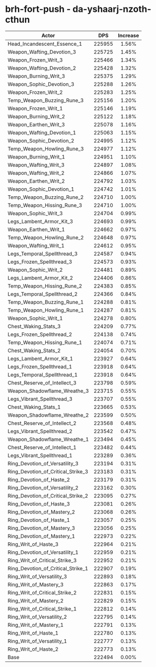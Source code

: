 # brh-fort-push - da-yshaarj-nzoth-cthun
| Actor | DPS | Increase |
|---|:---:|:---:|
|Head_Incandescent_Essence_1|225955|1.56%|
|Weapon_Wafting_Devotion_3|225725|1.45%|
|Weapon_Frozen_Writ_3|225466|1.34%|
|Weapon_Wafting_Devotion_2|225428|1.32%|
|Weapon_Burning_Writ_3|225375|1.29%|
|Weapon_Sophic_Devotion_3|225288|1.26%|
|Weapon_Frozen_Writ_2|225283|1.25%|
|Temp_Weapon_Buzzing_Rune_3|225156|1.20%|
|Weapon_Frozen_Writ_1|225146|1.19%|
|Weapon_Burning_Writ_2|225122|1.18%|
|Weapon_Earthen_Writ_3|225078|1.16%|
|Weapon_Wafting_Devotion_1|225063|1.15%|
|Weapon_Sophic_Devotion_2|224995|1.12%|
|Temp_Weapon_Howling_Rune_3|224977|1.12%|
|Weapon_Burning_Writ_1|224951|1.10%|
|Weapon_Wafting_Writ_3|224897|1.08%|
|Weapon_Wafting_Writ_2|224866|1.07%|
|Weapon_Earthen_Writ_2|224792|1.03%|
|Weapon_Sophic_Devotion_1|224742|1.01%|
|Temp_Weapon_Buzzing_Rune_2|224710|1.00%|
|Temp_Weapon_Hissing_Rune_3|224710|1.00%|
|Weapon_Sophic_Writ_3|224704|0.99%|
|Legs_Lambent_Armor_Kit_3|224693|0.99%|
|Weapon_Earthen_Writ_1|224662|0.97%|
|Temp_Weapon_Howling_Rune_2|224648|0.97%|
|Weapon_Wafting_Writ_1|224612|0.95%|
|Legs_Temporal_Spellthread_3|224587|0.94%|
|Legs_Frozen_Spellthread_3|224573|0.93%|
|Weapon_Sophic_Writ_2|224481|0.89%|
|Legs_Lambent_Armor_Kit_2|224406|0.86%|
|Temp_Weapon_Hissing_Rune_2|224383|0.85%|
|Legs_Temporal_Spellthread_2|224366|0.84%|
|Temp_Weapon_Buzzing_Rune_1|224288|0.81%|
|Temp_Weapon_Howling_Rune_1|224287|0.81%|
|Weapon_Sophic_Writ_1|224278|0.80%|
|Chest_Waking_Stats_3|224209|0.77%|
|Legs_Frozen_Spellthread_2|224138|0.74%|
|Temp_Weapon_Hissing_Rune_1|224074|0.71%|
|Chest_Waking_Stats_2|224054|0.70%|
|Legs_Lambent_Armor_Kit_1|223927|0.64%|
|Legs_Frozen_Spellthread_1|223918|0.64%|
|Legs_Temporal_Spellthread_1|223918|0.64%|
|Chest_Reserve_of_Intellect_3|223798|0.59%|
|Weapon_Shadowflame_Wreathe_3|223715|0.55%|
|Legs_Vibrant_Spellthread_3|223707|0.55%|
|Chest_Waking_Stats_1|223665|0.53%|
|Weapon_Shadowflame_Wreathe_2|223599|0.50%|
|Chest_Reserve_of_Intellect_2|223568|0.48%|
|Legs_Vibrant_Spellthread_2|223542|0.47%|
|Weapon_Shadowflame_Wreathe_1|223494|0.45%|
|Chest_Reserve_of_Intellect_1|223482|0.44%|
|Legs_Vibrant_Spellthread_1|223289|0.36%|
|Ring_Devotion_of_Versatility_3|223194|0.31%|
|Ring_Devotion_of_Critical_Strike_3|223183|0.31%|
|Ring_Devotion_of_Haste_2|223179|0.31%|
|Ring_Devotion_of_Versatility_2|223162|0.30%|
|Ring_Devotion_of_Critical_Strike_2|223095|0.27%|
|Ring_Devotion_of_Haste_3|223081|0.26%|
|Ring_Devotion_of_Mastery_2|223068|0.26%|
|Ring_Devotion_of_Haste_1|223057|0.25%|
|Ring_Devotion_of_Mastery_3|223056|0.25%|
|Ring_Devotion_of_Mastery_1|222973|0.22%|
|Ring_Writ_of_Haste_3|222964|0.21%|
|Ring_Devotion_of_Versatility_1|222959|0.21%|
|Ring_Writ_of_Critical_Strike_3|222952|0.21%|
|Ring_Devotion_of_Critical_Strike_1|222907|0.19%|
|Ring_Writ_of_Versatility_3|222893|0.18%|
|Ring_Writ_of_Mastery_3|222863|0.17%|
|Ring_Writ_of_Critical_Strike_2|222831|0.15%|
|Ring_Writ_of_Mastery_2|222829|0.15%|
|Ring_Writ_of_Critical_Strike_1|222812|0.14%|
|Ring_Writ_of_Versatility_2|222795|0.14%|
|Ring_Writ_of_Mastery_1|222791|0.13%|
|Ring_Writ_of_Haste_1|222780|0.13%|
|Ring_Writ_of_Versatility_1|222777|0.13%|
|Ring_Writ_of_Haste_2|222773|0.13%|
|Base|222494|0.00%|
